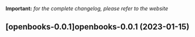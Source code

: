**Important:**
*for the complete changelog, please refer to the website*




## [openbooks-0.0.1]openbooks-0.0.1 (2023-01-15)

